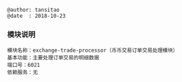 ```
@author: tansitao
@date  : 2018-10-23
```

### 模块说明 ###
```
模块名称：exchange-trade-processor（币币交易订单交易处理模块）
基本功能：主要处理订单交易的明细数据
端口号：6021
依赖服务：无

```
